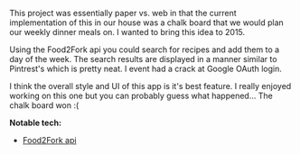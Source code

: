 This project was essentially paper vs. web in that the current implementation of this in our house was a chalk board that we would plan our weekly dinner meals on. I wanted to bring this idea to 2015.

Using the Food2Fork api you could search for recipes and add them to a day of the week. The search results are displayed in a manner similar to Pintrest's which is pretty neat. I event had a crack at Google OAuth login.

I think the overall style and UI of this app is it's best feature. I really enjoyed working on this one but you can probably guess what happened... The chalk board won :(

**Notable tech:**
- [Food2Fork api](http://food2fork.com)